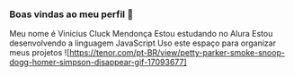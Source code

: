 ### Boas vindas ao meu perfil 🚙
Meu nome é Vinicius Cluck Mendonça
Estou estudando no Alura
Estou desenvolvendo a linguagem JavaScript
Uso este espaço para organizar meus projetos
![https://tenor.com/pt-BR/view/petty-parker-smoke-snoop-dogg-homer-simpson-disappear-gif-17093677]
